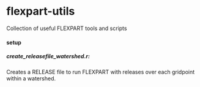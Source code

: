 # flexpart-utils
Collection of useful FLEXPART tools and scripts

#### setup
##### create_releasefile_watershed.r:
Creates a RELEASE file to run FLEXPART with releases over each gridpoint within a watershed. 
 

